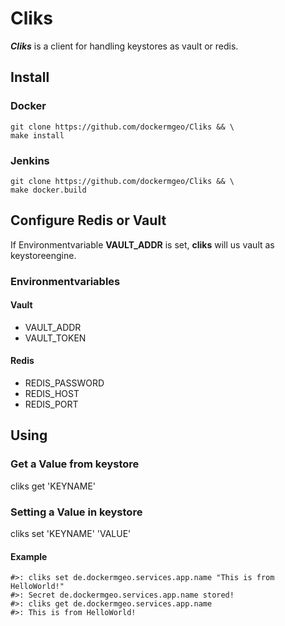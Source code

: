 # Cliks
***Cliks*** is a client for handling keystores as vault or redis.



## Install

### Docker
```
git clone https://github.com/dockermgeo/Cliks && \
make install
```
### Jenkins
```
git clone https://github.com/dockermgeo/Cliks && \
make docker.build
```


## Configure Redis or Vault
If Environmentvariable **VAULT_ADDR** is set, **cliks** will us vault as keystoreengine.


### Environmentvariables

#### Vault
- VAULT_ADDR
- VAULT_TOKEN

#### Redis
- REDIS_PASSWORD
- REDIS_HOST
- REDIS_PORT


## Using

### Get a Value from keystore
cliks get 'KEYNAME'

### Setting a Value in keystore
cliks set 'KEYNAME' 'VALUE'


#### Example
```
#>: cliks set de.dockermgeo.services.app.name "This is from HelloWorld!"
#>: Secret de.dockermgeo.services.app.name stored!
#>: cliks get de.dockermgeo.services.app.name
#>: This is from HelloWorld!
```
